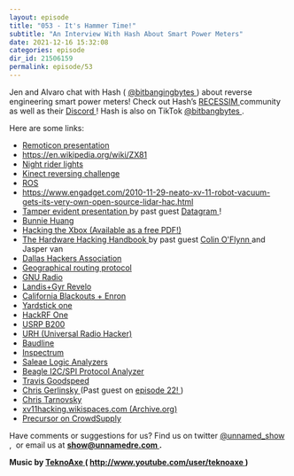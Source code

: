 ```yaml
---
layout: episode
title: "053 - It's Hammer Time!"
subtitle: "An Interview With Hash About Smart Power Meters"
date: 2021-12-16 15:32:08
categories: episode
dir_id: 21506159
permalink: episode/53
---
```

<p>
 Jen and Alvaro chat with Hash (
 <a href="https://twitter.com/bitbangingbytes">
  @bitbangingbytes
 </a>
 ) about reverse engineering smart power meters! Check out Hash’s
 <a href="https://recessim.com/">
  RECESSIM
 </a>
 community as well as their
 <a href="https://discord.gg/3ebeyMP">
  Discord
 </a>
 ! Hash is also on TikTok
 <a href="https://www.tiktok.com/@bitbangbytes">
  @bitbangbytes
 </a>
 .
</p>
<p>
 Here are some links:
</p>
<ul>
 <li aria-level="1">
  <a href="https://youtu.be/x281ImH68Ik?t=9232">
   Remoticon presentation
  </a>
 </li>
 <li aria-level="1">
  <a href="https://en.wikipedia.org/wiki/ZX81">
   https://en.wikipedia.org/wiki/ZX81
  </a>
 </li>
 <li aria-level="1">
  <a href="https://www.youtube.com/watch?v=WxE2xWZNfOc">
   Night rider lights
  </a>
 </li>
 <li aria-level="1">
  <a href="https://blog.adafruit.com/2010/11/04/the-open-kinect-project-the-ok-prize-get-1000-bounty-for-kinect-for-xbox-360-open-source-drivers/">
   Kinect reversing challenge
  </a>
 </li>
 <li aria-level="1">
  <a href="https://www.ros.org/">
   ROS
  </a>
 </li>
 <li aria-level="1">
  <a href="https://www.engadget.com/2010-11-29-neato-xv-11-robot-vacuum-gets-its-very-own-open-source-lidar-hac.html">
   https://www.engadget.com/2010-11-29-neato-xv-11-robot-vacuum-gets-its-very-own-open-source-lidar-hac.html
  </a>
 </li>
 <li aria-level="1">
  <a href="https://www.youtube.com/watch?v=cQzyWXPyn3A">
   Tamper evident presentation
  </a>
  by past guest
  <a href="https://unnamedre.com/episode/27">
   Datagram
  </a>
  !
 </li>
 <li aria-level="1">
  <a href="https://www.bunniestudios.com">
   Bunnie Huang
  </a>
 </li>
 <li aria-level="1">
  <a href="https://nostarch.com/xboxfree">
   Hacking the Xbox (Available as a free PDF!)
  </a>
 </li>
 <li aria-level="1">
  <a href="https://nostarch.com/hardwarehacking">
   The Hardware Hacking Handbook
  </a>
  by past guest
  <a href="https://unnamedre.com/episode/38">
   Colin O'Flynn
  </a>
  and Jasper van
 </li>
 <li aria-level="1">
  <a href="https://twitter.com/dallas_hackers">
   Dallas Hackers Association
  </a>
 </li>
 <li aria-level="1">
  <a href="https://en.wikipedia.org/wiki/Geographic_routing">
   Geographical routing protocol
  </a>
 </li>
 <li aria-level="1">
  <a href="https://www.gnuradio.org/">
   GNU Radio
  </a>
 </li>
 <li aria-level="1">
  <a href="https://www.landisgyr.com/product/revelo-meters/">
   Landis+Gyr Revelo
  </a>
 </li>
 <li aria-level="1">
  <a href="https://en.wikipedia.org/wiki/2000%E2%80%9301_California_electricity_crisis">
   California Blackouts + Enron
  </a>
 </li>
 <li aria-level="1">
  <a href="https://greatscottgadgets.com/yardstickone/">
   Yardstick one
  </a>
 </li>
 <li aria-level="1">
  <a href="https://greatscottgadgets.com/hackrf/one/">
   HackRF One
  </a>
 </li>
 <li aria-level="1">
  <a href="https://www.ettus.com/all-products/ub200-kit/">
   USRP B200
  </a>
 </li>
 <li aria-level="1">
  <a href="https://github.com/jopohl/urh">
   URH (Universal Radio Hacker)
  </a>
 </li>
 <li aria-level="1">
  <a href="https://www.baudline.com/">
   Baudline
  </a>
 </li>
 <li aria-level="1">
  <a href="https://github.com/miek/inspectrum">
   Inspectrum
  </a>
 </li>
 <li aria-level="1">
  <a href="https://www.saleae.com/">
   Saleae Logic Analyzers
  </a>
 </li>
 <li aria-level="1">
  <a href="https://www.totalphase.com/products/beagle-i2cspi/">
   Beagle I2C/SPI Protocol Analyzer
  </a>
 </li>
 <li aria-level="1">
  <a href="https://twitter.com/travisgoodspeed">
   Travis Goodspeed
  </a>
 </li>
 <li aria-level="1">
  <a href="https://twitter.com/akacastor">
   Chris Gerlinsky
  </a>
  (Past guest on
  <a href="https://unnamedre.com/episode/22">
   episode 22!
  </a>
  )
 </li>
 <li aria-level="1">
  <a href="https://en.wikipedia.org/wiki/Christopher_Tarnovsky">
   Chris Tarnovsky
  </a>
 </li>
 <li aria-level="1">
  <a href="https://web.archive.org/web/20151109131724/http://xv11hacking.wikispaces.com/">
   xv11hacking.wikispaces.com (Archive.org)
  </a>
 </li>
 <li aria-level="1">
  <a href="https://www.crowdsupply.com/sutajio-kosagi/precursor">
   Precursor on CrowdSupply
  </a>
 </li>
</ul>
<p>
 Have comments or suggestions for us? Find us on twitter
 <a href="https://twitter.com/unnamed_show">
  @unnamed_show
 </a>
 ,  or email us at
 <a href="mailto:show@unnamedre.com">
  <strong>
   show@unnamedre.com
  </strong>
 </a>
 <strong>
  .
 </strong>
</p>
<p>
 <strong>
  Music by
 </strong>
 <a href="http://www.teknoaxe.com">
  <strong>
   TeknoAxe
  </strong>
 </a>
 <strong>
  (
 </strong>
 <a href="http://www.youtube.com/user/teknoaxe">
  <strong>
   http://www.youtube.com/user/teknoaxe
  </strong>
 </a>
 <strong>
  )
 </strong>
</p>
